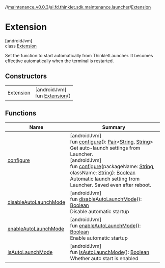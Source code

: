 //[maintenance_v0.0.3](../../../index.md)/[ai.fd.thinklet.sdk.maintenance.launcher](../index.md)/[Extension](index.md)

# Extension

[androidJvm]\
class [Extension](index.md)

Set the function to start automatically from ThinkletLauncher. It becomes effective automatically when the terminal is restarted.

## Constructors

| | |
|---|---|
| [Extension](-extension.md) | [androidJvm]<br>fun [Extension](-extension.md)() |

## Functions

| Name | Summary |
|---|---|
| [configure](configure.md) | [androidJvm]<br>fun [configure](configure.md)(): [Pair](https://kotlinlang.org/api/latest/jvm/stdlib/kotlin/-pair/index.html)&lt;[String](https://kotlinlang.org/api/latest/jvm/stdlib/kotlin/-string/index.html), [String](https://kotlinlang.org/api/latest/jvm/stdlib/kotlin/-string/index.html)&gt;<br>Get auto-launch settings from Launcher.<br>[androidJvm]<br>fun [configure](configure.md)(packageName: [String](https://kotlinlang.org/api/latest/jvm/stdlib/kotlin/-string/index.html), className: [String](https://kotlinlang.org/api/latest/jvm/stdlib/kotlin/-string/index.html)): [Boolean](https://kotlinlang.org/api/latest/jvm/stdlib/kotlin/-boolean/index.html)<br>Automatic launch setting from Launcher. Saved even after reboot. |
| [disableAutoLaunchMode](disable-auto-launch-mode.md) | [androidJvm]<br>fun [disableAutoLaunchMode](disable-auto-launch-mode.md)(): [Boolean](https://kotlinlang.org/api/latest/jvm/stdlib/kotlin/-boolean/index.html)<br>Disable automatic startup |
| [enableAutoLaunchMode](enable-auto-launch-mode.md) | [androidJvm]<br>fun [enableAutoLaunchMode](enable-auto-launch-mode.md)(): [Boolean](https://kotlinlang.org/api/latest/jvm/stdlib/kotlin/-boolean/index.html)<br>Enable automatic startup |
| [isAutoLaunchMode](is-auto-launch-mode.md) | [androidJvm]<br>fun [isAutoLaunchMode](is-auto-launch-mode.md)(): [Boolean](https://kotlinlang.org/api/latest/jvm/stdlib/kotlin/-boolean/index.html)<br>Whether auto start is enabled |

